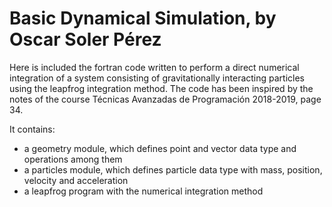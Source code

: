 # Basic Dynamical Simulation, by Oscar Soler Pérez
Here is included the fortran code written to perform a direct numerical integration of a system consisting of gravitationally interacting particles using the leapfrog integration method.
The code has been inspired by the notes of the course Técnicas Avanzadas de Programación 2018-2019, page 34.

It contains:
- a geometry module, which defines point and vector data type and operations among them
- a particles module, which defines particle data type with mass, position, velocity and acceleration
- a leapfrog program with the numerical integration method
